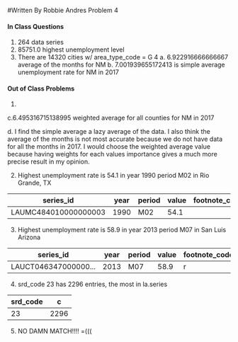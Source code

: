 #Written By Robbie Andres Problem 4

#### In Class Questions
1. 264 data series
2. 85751.0 highest unemployment level
3. There are 14320 cities w/ area_type_code = G
4 
a. 6.922916666666667 average of the months for NM
b. 7.001939655172413 is simple average unemployment rate for NM in 2017

#### Out of Class Problems
1.
c.6.495316715138995 weighted average for all counties for NM in 2017

d. I find the simple average a lazy average of the data. I also think the average of the months is not most accurate because we do not have data for all the months in 2017. I would choose the weighted average value because having weights for each values importance gives a much more precise result in my opinion. 

2. Highest unemployment rate is 54.1 in year 1990 period M02 in Rio Grande, TX 
 
|           series_id|year|period|value|footnote_codes|             lf|
| -- | -- |-- |-- | -- | -- |
|LAUMC484010000000003 |1990|   M02| 54.1|              |MC4840100000000|

3. Highest unemployment rate is 58.9 in year 2013 period M07 in San Luis Arizona

|           series_id|year|period|value|footnote_codes|             lf|
| -- | -- |-- |-- | -- | -- |
|LAUCT046347000000...|2013|   M07| 58.9|             r|CT0463470000000|

4. srd_code 23 has 2296 entries, the most in la.series

|srd_code|   c|
| -- | -- |
|      23|2296|

5. NO DAMN MATCH!!!! =(((  
 

